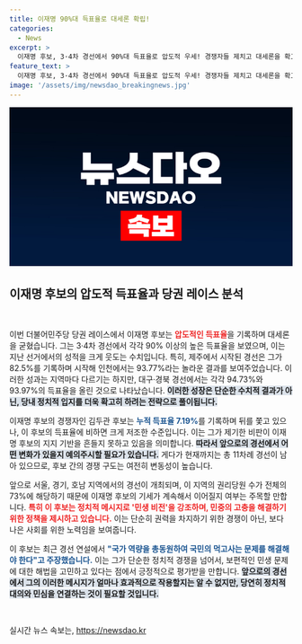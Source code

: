 ```yaml
---
title: 이재명 90%대 득표율로 대세론 확립!
categories:
  - News
excerpt: >
  이재명 후보, 3·4차 경선에서 90%대 득표율로 압도적 우세! 경쟁자들 제치고 대세론을 확고히 한 이 후보, 앞으로의 경선에서도 이 흐름을 이어갈 수 있을까? 관심이 집중된다!
feature_text: >
  이재명 후보, 3·4차 경선에서 90%대 득표율로 압도적 우세! 경쟁자들 제치고 대세론을 확고히 한 이 후보, 앞으로의 경선에서도 이 흐름을 이어갈 수 있을까? 관심이 집중된다!
image: '/assets/img/newsdao_breakingnews.jpg'
---
```


<p><img src="/assets/img/newsdao_breakingnews.jpg" alt="ontimetimes 속보" /></p>

<p><h2 data-ke-size="size26">이재명 후보의 압도적 득표율과 당권 레이스 분석</h2><p data-ke-size="size16">&nbsp;</p></p>

<p>이번 더불어민주당 당권 레이스에서 이재명 후보는 <b><span style="color: #ee2323;">압도적인 득표율</span></b>을 기록하며 대세론을 굳혔습니다. 그는 3·4차 경선에서 각각 90% 이상의 높은 득표율을 보였으며, 이는 지난 선거에서의 성적을 크게 웃도는 수치입니다. 특히, 제주에서 시작된 경선은 그가 82.5%를 기록하며 시작해 인천에서는 93.77%라는 놀라운 결과를 보여주었습니다. 이러한 성과는 지역마다 다르기는 하지만, 대구·경북 경선에서는 각각 94.73%와 93.97%의 득표율을 올린 것으로 나타났습니다. <b><span style="background-color: #21538527;">이러한 성장은 단순한 수치적 결과가 아닌, 당내 정치적 입지를 더욱 확고히 하려는 전략으로 풀이됩니다.</span></b></p>

<p>이재명 후보의 경쟁자인 김두관 후보는 <b><span style="color: #1a5490;">누적 득표율 7.19%</span></b>를 기록하며 뒤를 쫓고 있으나, 이 후보의 득표율에 비하면 크게 저조한 수준입니다. 이는 그가 제기한 비판이 이재명 후보의 지지 기반을 흔들지 못하고 있음을 의미합니다. <b><span style="background-color: #21538527;">따라서 앞으로의 경선에서 어떤 변화가 있을지 예의주시할 필요가 있습니다.</span></b> 게다가 현재까지는 총 11차례 경선이 남아 있으므로, 후보 간의 경쟁 구도는 여전히 변동성이 높습니다. </p>

<p>앞으로 서울, 경기, 호남 지역에서의 경선이 개최되며, 이 지역의 권리당원 수가 전체의 73%에 해당하기 때문에 이재명 후보의 기세가 계속해서 이어질지 여부는 주목할 만합니다. <b><span style="color: #ee2323;">특히 이 후보는 정치적 메시지로 '민생 비전'을 강조하며, 민중의 고충을 해결하기 위한 정책을 제시하고 있습니다.</span></b> 이는 단순히 권력을 차지하기 위한 경쟁이 아닌, 보다 나은 사회를 위한 노력임을 보여줍니다.</p>

<p>이 후보는 최근 경선 연설에서 <b><span style="color: #1a5490;">"국가 역량을 총동원하여 국민의 먹고사는 문제를 해결해야 한다"고 주장했습니다.</span></b> 이는 그가 단순한 정치적 경쟁을 넘어서, 보편적인 민생 문제에 대한 해법을 고민하고 있다는 점에서 긍정적으로 평가받을 만합니다. <b><span style="background-color: #21538527;">앞으로의 경선에서 그의 이러한 메시지가 얼마나 효과적으로 작용할지는 알 수 없지만, 당연히 정치적 대의와 민심을 연결하는 것이 필요할 것입니다.</span></b></p>

<p data-ke-size="size16">&nbsp;</p>
실시간 뉴스 속보는, <a href="https://newsdao.kr" rel="dofollow">https://newsdao.kr</a>


